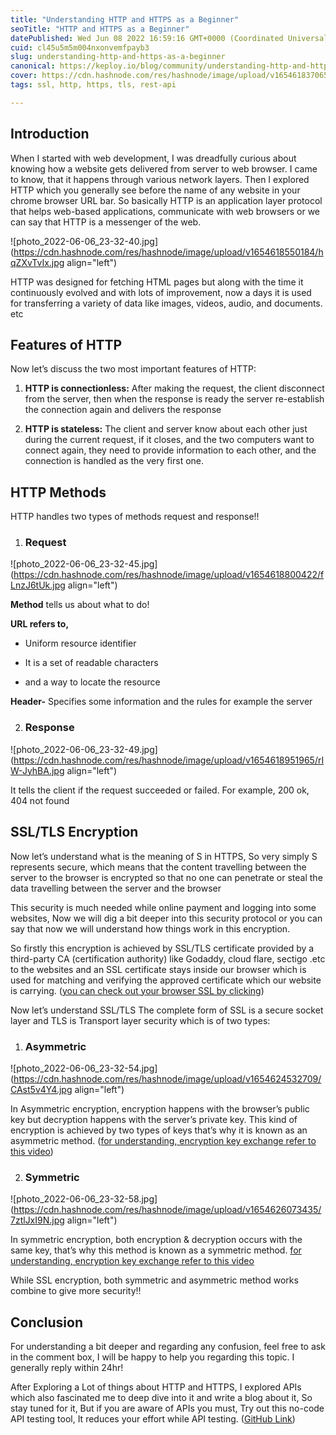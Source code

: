 ```yaml
---
title: "Understanding HTTP and HTTPS as a Beginner"
seoTitle: "HTTP and HTTPS as a Beginner"
datePublished: Wed Jun 08 2022 16:59:16 GMT+0000 (Coordinated Universal Time)
cuid: cl45u5m5m004nxonvemfpayb3
slug: understanding-http-and-https-as-a-beginner
canonical: https://keploy.io/blog/community/understanding-http-and-https-as-a-beginner
cover: https://cdn.hashnode.com/res/hashnode/image/upload/v1654618370657/F6BhWsD91.png
tags: ssl, http, https, tls, rest-api

---
```


## Introduction

When I started with web development, I was dreadfully curious about knowing how a website gets delivered from server to web browser. I came to know, that it happens through various network layers. Then I explored HTTP which you generally see before the name of any website in your chrome browser URL bar. So basically HTTP is an application layer protocol that helps web-based applications, communicate with web browsers or we can say that HTTP is a messenger of the web.

![photo_2022-06-06_23-32-40.jpg](https://cdn.hashnode.com/res/hashnode/image/upload/v1654618550184/hqZXvTvIx.jpg align="left")

HTTP was designed for fetching HTML pages but along with the time it continuously evolved and with lots of improvement, now a days it is used for transferring a variety of data like images, videos, audio, and documents. etc

## Features of HTTP

Now let’s discuss the two most important features of HTTP:

1. **HTTP is connectionless:** After making the request, the client disconnect from the server, then when the response is ready the server re-establish the connection again and delivers the response
    
2. **HTTP is stateless:** The client and server know about each other just during the current request, if it closes, and the two computers want to connect again, they need to provide information to each other, and the connection is handled as the very first one.
    

## HTTP Methods

HTTP handles two types of methods request and response!!

1. ### Request
    

![photo_2022-06-06_23-32-45.jpg](https://cdn.hashnode.com/res/hashnode/image/upload/v1654618800422/fLnzJ6tUk.jpg align="left")

**Method** tells us about what to do!

**URL refers to,**

* Uniform resource identifier
    
* It is a set of readable characters
    
* and a way to locate the resource
    

**Header-** Specifies some information and the rules for example the server

2. ### Response
    

![photo_2022-06-06_23-32-49.jpg](https://cdn.hashnode.com/res/hashnode/image/upload/v1654618951965/rIW-JyhBA.jpg align="left")

It tells the client if the request succeeded or failed. For example, 200 ok, 404 not found

## SSL/TLS Encryption

Now let’s understand what is the meaning of S in HTTPS, So very simply S represents secure, which means that the content travelling between the server to the browser is encrypted so that no one can penetrate or steal the data travelling between the server and the browser

This security is much needed while online payment and logging into some websites, Now we will dig a bit deeper into this security protocol or you can say that now we will understand how things work in this encryption.

So firstly this encryption is achieved by SSL/TLS certificate provided by a third-party CA (certification authority) like Godaddy, cloud flare, sectigo .etc to the websites and an SSL certificate stays inside our browser which is used for matching and verifying the approved certificate which our website is carrying. ([you can check out your browser SSL by clicking](https://clienttest.ssllabs.com:8443/ssltest/viewMyClient.html))

Now let’s understand SSL/TLS The complete form of SSL is a secure socket layer and TLS is Transport layer security which is of two types:

1. ### Asymmetric
    

![photo_2022-06-06_23-32-54.jpg](https://cdn.hashnode.com/res/hashnode/image/upload/v1654624532709/CAst5v4Y4.jpg align="left")

In Asymmetric encryption, encryption happens with the browser’s public key but decryption happens with the server’s private key. This kind of encryption is achieved by two types of keys that’s why it is known as an asymmetric method. ([for understanding, encryption key exchange refer to this video](https://youtu.be/T4Df5_cojAs))

2. ### Symmetric
    

![photo_2022-06-06_23-32-58.jpg](https://cdn.hashnode.com/res/hashnode/image/upload/v1654626073435/7ztlJxI9N.jpg align="left")

In symmetric encryption, both encryption & decryption occurs with the same key, that’s why this method is known as a symmetric method. [for understanding, encryption key exchange refer to this video](https://youtu.be/T4Df5_cojAs)

While SSL encryption, both symmetric and asymmetric method works combine to give more security!!

## Conclusion

For understanding a bit deeper and regarding any confusion, feel free to ask in the comment box, I will be happy to help you regarding this topic. I generally reply within 24hr!

After Exploring a Lot of things about HTTP and HTTPS, I explored APIs which also fascinated me to deep dive into it and write a blog about it, So stay tuned for it, But if you are aware of APIs you must, Try out this no-code API testing tool, It reduces your effort while API testing. ([GitHub Link](https://github.com/keploy/keploy))